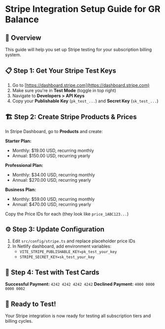 # Stripe Integration Setup Guide for GR Balance

## 🎯 Overview
This guide will help you set up Stripe testing for your subscription billing system.

## 📋 Step 1: Get Your Stripe Test Keys

1. Go to [https://dashboard.stripe.com](https://dashboard.stripe.com)
2. Make sure you're in **Test Mode** (toggle in top right)
3. Navigate to **Developers > API Keys**
4. Copy your **Publishable Key** (`pk_test_...`) and **Secret Key** (`sk_test_...`)

## 🏗️ Step 2: Create Stripe Products & Prices

In Stripe Dashboard, go to **Products** and create:

**Starter Plan:**
- Monthly: $19.00 USD, recurring monthly
- Annual: $150.00 USD, recurring yearly

**Professional Plan:**
- Monthly: $34.00 USD, recurring monthly  
- Annual: $270.00 USD, recurring yearly

**Business Plan:**
- Monthly: $59.00 USD, recurring monthly
- Annual: $470.00 USD, recurring yearly

Copy the Price IDs for each (they look like `price_1ABC123...`)

## ⚙️ Step 3: Update Configuration

1. Edit `src/config/stripe.ts` and replace placeholder price IDs
2. In Netlify dashboard, add environment variables:
   - `VITE_STRIPE_PUBLISHABLE_KEY=pk_test_your_key`
   - `STRIPE_SECRET_KEY=sk_test_your_key`

## 🧪 Step 4: Test with Test Cards

**Successful Payment:** `4242 4242 4242 4242`
**Declined Payment:** `4000 0000 0000 0002`

## 🚀 Ready to Test!

Your Stripe integration is now ready for testing all subscription tiers and billing cycles. 